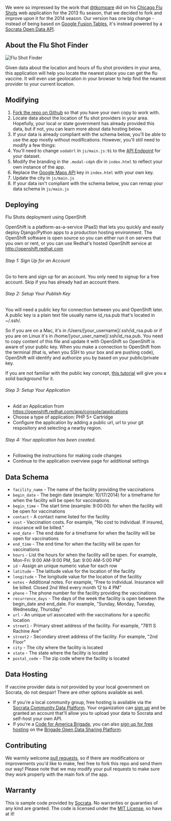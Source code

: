We were so impressed by the work that [@tkompare](https://github.com/tkompare) did on his [Chicago Flu Shots](https://github.com/tkompare/flushots2013) web application for the 2013 flu season, that we decided to fork and improve upon it for the 2014 season. Our version has one big change - instead of being based on [Google Fusion Tables](https://support.google.com/fusiontables/answer/2571232), it's instead powered by a [Socrata Open Data API](http://dev.socrata.com).

## About the Flu Shot Finder

![Flu Shot Finder](screenshot.png)

Given data about the location and hours of flu shot providers in your area, this application will help you locate the nearest place you can get the flu vaccine. It will even use geolocation in your browser to help find the nearest provider to your current location.

## Modifying 

1. [Fork the repo on Github](https://github.com/socrata/flushots/fork) so that you have your own copy to work with.
2. Locate data about the location of flu shot providers in your area. Hopefully, your local or state government has already provided this data, but if not, you can learn more about data hosting below.
3. If your data is already compliant with the schema below, you'll be able to use the app mostly without modifications. However, you'll still need to modify a few things:
  1. You'll need to change `sodaUrl` in `js/main.js:91` to the [API Endpoint](http://dev.socrata.com/docs/endpoints.html) for your dataset.
  2. Modify the branding in the `.modal-cdph` div in `index.html` to reflect your own instance of the app.
  3. Replace the [Google Maps API](https://developers.google.com/maps/) key in `index.html` with your own key.
  4. Update the city in `js/main.js`
4. If your data isn't compliant with the schema below, you can remap your data schema in `js/main.js`

## Deploying

Flu Shots deployment using OpenShift

OpenShift is a platform-as-a-service (PaaS) that lets you quickly and easily deploy Django/Python apps to a production hosting environment. The OpenShift software is open source so you can either run it on servers that you own or rent, or you can use Redhat's hosted OpenShift service at http://openshift.redhat.com

######  Step 1: Sign Up for an Account

Go to here and sign up for an account. You only need to signup for a free account. Skip if you has already had an account there.

###### Step 2: Setup Your Publish Key

You will need a public key for connection between you and  OpenShift later. A public key is  a plain text file usually name id_rsa.pub that's located in ~/.ssh/. 

So if you are on a Mac, it's in /Users/[your_username]/.ssh/id_rsa.pub or if you are on Linux it's in /home/[your_user_name]/.ssh/id_rsa.pub. You need to copy content of this file and update it with OpenShift so OpenShift is aware of your public key. When you make a connection to OpenShift from the terminal (that is, when you SSH to your box and are pushing code), OpenShift will identify and authorize you by based on your public/private key.

If you are not familiar with the public key concept, [this tutorial](http://code.tutsplus.com/tutorials/ssh-what-and-how--net-25138) will give you a solid background for it.

###### Step 3: Setup Your Application

- Add an Application from https://openshift.redhat.com/app/console/applications
- Choose a type of application: PHP 5+ Cartridge
- Configure the application by adding a public url, url to your git respository and selecting a nearby region.

###### Step 4: Your application has been created.

- Following the instructions for making code changes
- Continue to the application overview page for additional settings

## Data Schema

- `facility_name` - The name of the facility providing the vaccinations
- `begin_date` - The begin date (example: 10/17/2014) for a timeframe for when the facility will be open for vaccinations
- `begin_time` - The start time (example: 9:00:00) for when the facility will be open for vaccinations
- `contact` - A contact name listed for the facility
- `cost` - Vaccination costs. For example, "No cost to individual. If insured, insurance will be billed."
- `end_date` - The end date for a timeframe for when the facility will be open for vaccinations
- `end_time` - The end time for when the facility will be open for vaccinations
- `hours` - List the hours for when the facility will be open. For example, Mon-Fri: 9:00 AM-9:00 PM, Sat: 9:00 AM-5:00 PM"
- `id` - Assign an unique numeric value for each row
- `latitude` - The latitude value for the location of the facility
- `longitude` - The longitude value for the location of the facility
- `notes` - Additional notes. For example, "Free to individual. Insurance will be billed. Closed 2nd Wed every month 12 to 4 PM"
- `phone` - The phone number for the facility providing the vaccinations
- `recurrence_days` - The days of the week the facility is open between the begin_date and end_date. For example, "Sunday, Monday, Tuesday, Wednesday, Thursday"
- `url` - An unique url assocated with the vaccinations for a specific location
- `street1` - Primary street address of the facility. For example, "7811 S Rachine Ave"
- `street2` - Secondary street address of the facility. For example, "2nd Floor"
- `city` - The city where the facility is located
- `state` - The state where the facility is located
- `postal_code` - The zip code where the facility is located

## Data Hosting

If vaccine provider data is not provided by your local government on Socrata, do not despair! There are other options available as well.

- If you're a local community group, free hosting is available via the [Socrata Community Data Platform](https://communities.socrata.com/). Your organization can [sign up](http://hackathon-in-a-box.org/open-data-apis/community-groups.html) and be granted an account that'll allow you to upload your data to Socrata and self-host your own API.
- If you're a [Code for America Brigade](http://www.codeforamerica.org/brigade/), you can also [sign up for free hosting](https://brigades.opendatanetwork.com/learn-more) on the [Brigade Open Data Sharing Platform](https://brigades.opendatanetwork.com/).

## Contributing

We warmly welcome [pull requests](https://help.github.com/articles/using-pull-requests/), so if there are modifications or improvements you'd like to make, feel free to fork this repo and send them our way! Please note that we may modify your pull requests to make sure they work properly with the main fork of the app.

## Warranty

This is sample code provided by [Socrata](http://www.socrata.com). No warranties or guaranties of any kind are granted. The code is licensed under the [MIT License](LICENSE.TXT), so have at it!
